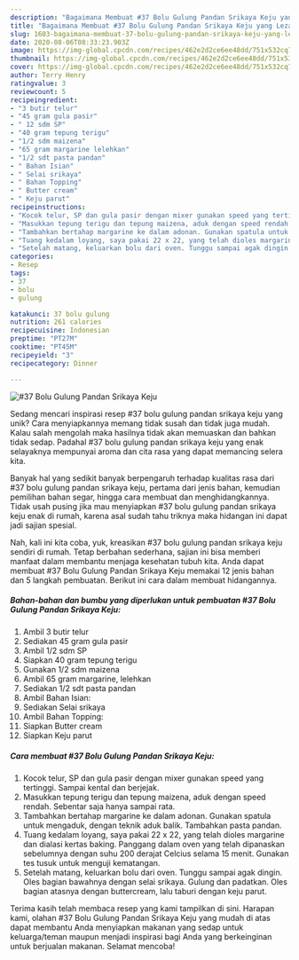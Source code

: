 ```yaml
---
description: "Bagaimana Membuat #37 Bolu Gulung Pandan Srikaya Keju yang Lezat"
title: "Bagaimana Membuat #37 Bolu Gulung Pandan Srikaya Keju yang Lezat"
slug: 1603-bagaimana-membuat-37-bolu-gulung-pandan-srikaya-keju-yang-lezat
date: 2020-08-06T08:33:23.903Z
image: https://img-global.cpcdn.com/recipes/462e2d2ce6ee48dd/751x532cq70/37-bolu-gulung-pandan-srikaya-keju-foto-resep-utama.jpg
thumbnail: https://img-global.cpcdn.com/recipes/462e2d2ce6ee48dd/751x532cq70/37-bolu-gulung-pandan-srikaya-keju-foto-resep-utama.jpg
cover: https://img-global.cpcdn.com/recipes/462e2d2ce6ee48dd/751x532cq70/37-bolu-gulung-pandan-srikaya-keju-foto-resep-utama.jpg
author: Terry Henry
ratingvalue: 3
reviewcount: 5
recipeingredient:
- "3 butir telur"
- "45 gram gula pasir"
- " 12 sdm SP"
- "40 gram tepung terigu"
- "1/2 sdm maizena"
- "65 gram margarine lelehkan"
- "1/2 sdt pasta pandan"
- " Bahan Isian"
- " Selai srikaya"
- " Bahan Topping"
- " Butter cream"
- " Keju parut"
recipeinstructions:
- "Kocok telur, SP dan gula pasir dengan mixer gunakan speed yang tertinggi. Sampai kental dan berjejak."
- "Masukkan tepung terigu dan tepung maizena, aduk dengan speed rendah. Sebentar saja hanya sampai rata."
- "Tambahkan bertahap margarine ke dalam adonan. Gunakan spatula untuk mengaduk, dengan teknik aduk balik. Tambahkan pasta pandan."
- "Tuang kedalam loyang, saya pakai 22 x 22, yang telah dioles margarine dan dialasi kertas baking. Panggang dalam oven yang telah dipanaskan sebelumnya dengan suhu 200 derajat Celcius selama 15 menit. Gunakan tes tusuk untuk menguji kematangan."
- "Setelah matang, keluarkan bolu dari oven. Tunggu sampai agak dingin. Oles bagian bawahnya dengan selai srikaya. Gulung dan padatkan. Oles bagian atasnya dengan buttercream, lalu taburi dengan keju parut."
categories:
- Resep
tags:
- 37
- bolu
- gulung

katakunci: 37 bolu gulung 
nutrition: 261 calories
recipecuisine: Indonesian
preptime: "PT27M"
cooktime: "PT45M"
recipeyield: "3"
recipecategory: Dinner

---
```



![#37 Bolu Gulung Pandan Srikaya Keju](https://img-global.cpcdn.com/recipes/462e2d2ce6ee48dd/751x532cq70/37-bolu-gulung-pandan-srikaya-keju-foto-resep-utama.jpg)

Sedang mencari inspirasi resep #37 bolu gulung pandan srikaya keju yang unik? Cara menyiapkannya memang tidak susah dan tidak juga mudah. Kalau salah mengolah maka hasilnya tidak akan memuaskan dan bahkan tidak sedap. Padahal #37 bolu gulung pandan srikaya keju yang enak selayaknya mempunyai aroma dan cita rasa yang dapat memancing selera kita.

Banyak hal yang sedikit banyak berpengaruh terhadap kualitas rasa dari #37 bolu gulung pandan srikaya keju, pertama dari jenis bahan, kemudian pemilihan bahan segar, hingga cara membuat dan menghidangkannya. Tidak usah pusing jika mau menyiapkan #37 bolu gulung pandan srikaya keju enak di rumah, karena asal sudah tahu triknya maka hidangan ini dapat jadi sajian spesial.




Nah, kali ini kita coba, yuk, kreasikan #37 bolu gulung pandan srikaya keju sendiri di rumah. Tetap berbahan sederhana, sajian ini bisa memberi manfaat dalam membantu menjaga kesehatan tubuh kita. Anda dapat membuat #37 Bolu Gulung Pandan Srikaya Keju memakai 12 jenis bahan dan 5 langkah pembuatan. Berikut ini cara dalam membuat hidangannya.

<!--inarticleads1-->

##### Bahan-bahan dan bumbu yang diperlukan untuk pembuatan #37 Bolu Gulung Pandan Srikaya Keju:

1. Ambil 3 butir telur
1. Sediakan 45 gram gula pasir
1. Ambil  1/2 sdm SP
1. Siapkan 40 gram tepung terigu
1. Gunakan 1/2 sdm maizena
1. Ambil 65 gram margarine, lelehkan
1. Sediakan 1/2 sdt pasta pandan
1. Ambil  Bahan Isian:
1. Sediakan  Selai srikaya
1. Ambil  Bahan Topping:
1. Siapkan  Butter cream
1. Siapkan  Keju parut




<!--inarticleads2-->

##### Cara membuat #37 Bolu Gulung Pandan Srikaya Keju:

1. Kocok telur, SP dan gula pasir dengan mixer gunakan speed yang tertinggi. Sampai kental dan berjejak.
1. Masukkan tepung terigu dan tepung maizena, aduk dengan speed rendah. Sebentar saja hanya sampai rata.
1. Tambahkan bertahap margarine ke dalam adonan. Gunakan spatula untuk mengaduk, dengan teknik aduk balik. Tambahkan pasta pandan.
1. Tuang kedalam loyang, saya pakai 22 x 22, yang telah dioles margarine dan dialasi kertas baking. Panggang dalam oven yang telah dipanaskan sebelumnya dengan suhu 200 derajat Celcius selama 15 menit. Gunakan tes tusuk untuk menguji kematangan.
1. Setelah matang, keluarkan bolu dari oven. Tunggu sampai agak dingin. Oles bagian bawahnya dengan selai srikaya. Gulung dan padatkan. Oles bagian atasnya dengan buttercream, lalu taburi dengan keju parut.




Terima kasih telah membaca resep yang kami tampilkan di sini. Harapan kami, olahan #37 Bolu Gulung Pandan Srikaya Keju yang mudah di atas dapat membantu Anda menyiapkan makanan yang sedap untuk keluarga/teman maupun menjadi inspirasi bagi Anda yang berkeinginan untuk berjualan makanan. Selamat mencoba!

